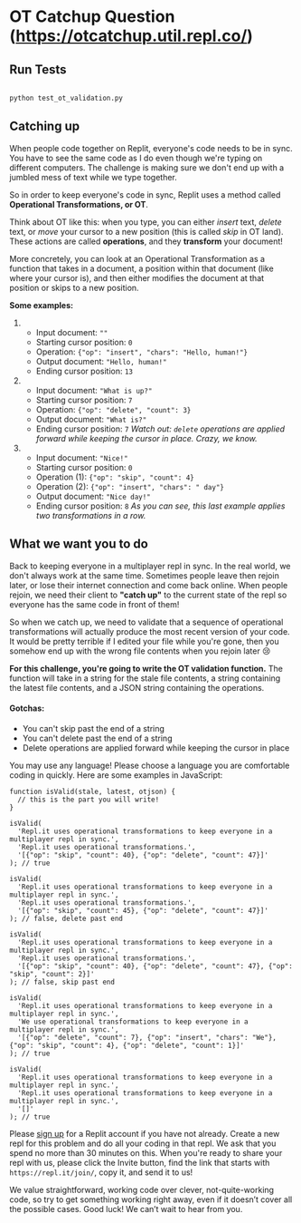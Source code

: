 # OT Catchup Question (https://otcatchup.util.repl.co/)


## Run Tests

```bash

python test_ot_validation.py
```

## Catching up

When people code together on Replit, everyone's code needs to be in sync. You have to see the same code as I do even though we're typing on different computers. The challenge is making sure we don't end up with a jumbled mess of text while we type together.

So in order to keep everyone's code in sync, Replit uses a method called **Operational Transformations, or OT**.

Think about OT like this: when you type, you can either _insert_ text, _delete_ text, or _move_ your cursor to a new position (this is called _skip_ in OT land). These actions are called **operations**, and they **transform** your document!

More concretely, you can look at an Operational Transformation as a function that takes in a document, a position within that document (like where your cursor is), and then either modifies the document at that position or skips to a new position.

**Some examples:**

1.  *   Input document: `""`
    *   Starting cursor position: `0`
    *   Operation: `{"op": "insert", "chars": "Hello, human!"}`
    *   Output document: `"Hello, human!"`
    *   Ending cursor position: `13`
2.  *   Input document: `"What is up?"`
    *   Starting cursor position: `7`
    *   Operation: `{"op": "delete", "count": 3}`
    *   Output document: `"What is?"`
    *   Ending cursor position: `7`
_Watch out: `delete` operations are applied forward while keeping the cursor in place. Crazy, we know._

4.  *   Input document: `"Nice!"`
    *   Starting cursor position: `0`
    *   Operation (1): `{"op": "skip", "count": 4}`
    *   Operation (2): `{"op": "insert", "chars": " day"}`
    *   Output document: `"Nice day!"`
    *   Ending cursor position: `8`
_As you can see, this last example applies two transformations in a row._

## What we want you to do

Back to keeping everyone in a multiplayer repl in sync. In the real world, we don't always work at the same time. Sometimes people leave then rejoin later, or lose their internet connection and come back online. When people rejoin, we need their client to **"catch up"** to the current state of the repl so everyone has the same code in front of them!

So when we catch up, we need to validate that a sequence of operational transformations will actually produce the most recent version of your code. It would be pretty terrible if I edited your file while you're gone, then you somehow end up with the wrong file contents when you rejoin later 😢

**For this challenge, you're going to write the OT validation function.** The function will take in a string for the stale file contents, a string containing the latest file contents, and a JSON string containing the operations.

#### Gotchas:

*   You can't skip past the end of a string
*   You can't delete past the end of a string
*   Delete operations are applied forward while keeping the cursor in place

You may use any language! Please choose a language you are comfortable coding in quickly. Here are some examples in JavaScript:

    function isValid(stale, latest, otjson) {
      // this is the part you will write!
    }

    isValid(
      'Repl.it uses operational transformations to keep everyone in a multiplayer repl in sync.',
      'Repl.it uses operational transformations.',
      '[{"op": "skip", "count": 40}, {"op": "delete", "count": 47}]'
    ); // true

    isValid(
      'Repl.it uses operational transformations to keep everyone in a multiplayer repl in sync.',
      'Repl.it uses operational transformations.',
      '[{"op": "skip", "count": 45}, {"op": "delete", "count": 47}]'
    ); // false, delete past end

    isValid(
      'Repl.it uses operational transformations to keep everyone in a multiplayer repl in sync.',
      'Repl.it uses operational transformations.',
      '[{"op": "skip", "count": 40}, {"op": "delete", "count": 47}, {"op": "skip", "count": 2}]'
    ); // false, skip past end

    isValid(
      'Repl.it uses operational transformations to keep everyone in a multiplayer repl in sync.',
      'We use operational transformations to keep everyone in a multiplayer repl in sync.',
      '[{"op": "delete", "count": 7}, {"op": "insert", "chars": "We"}, {"op": "skip", "count": 4}, {"op": "delete", "count": 1}]'
    ); // true

    isValid(
      'Repl.it uses operational transformations to keep everyone in a multiplayer repl in sync.',
      'Repl.it uses operational transformations to keep everyone in a multiplayer repl in sync.',
      '[]'
    ); // true

Please [sign up](https://replit.com/signup) for a Replit account if you have not already. Create a new repl for this problem and do all your coding in that repl. We ask that you spend no more than 30 minutes on this. When you're ready to share your repl with us, please click the Invite button, find the link that starts with `https://repl.it/join/`, copy it, and send it to us!

We value straightforward, working code over clever, not-quite-working code, so try to get something working right away, even if it doesn’t cover all the possible cases. Good luck! We can’t wait to hear from you.



